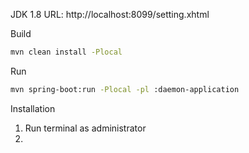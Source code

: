 

JDK 1.8
URL: http://localhost:8099/setting.xhtml

Build
```bash
mvn clean install -Plocal
```


Run
```bash
mvn spring-boot:run -Plocal -pl :daemon-application
```

Installation
1. Run terminal as administrator
2. 
